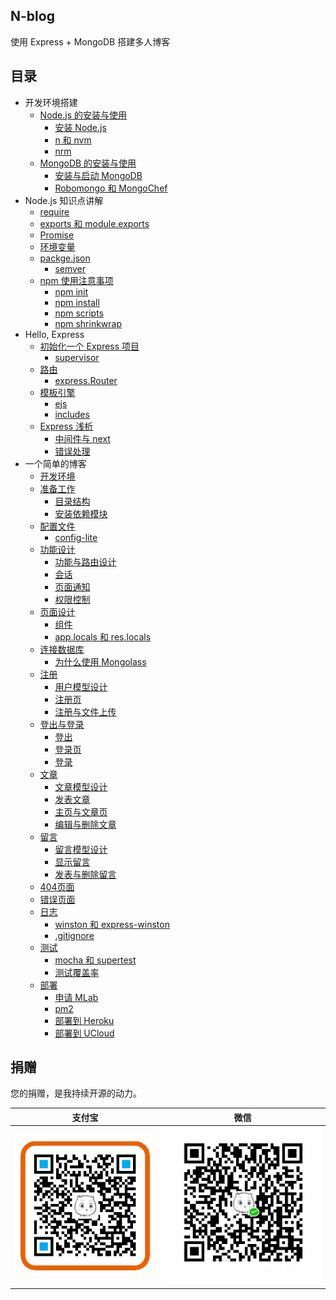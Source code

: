 ## N-blog

使用 Express + MongoDB 搭建多人博客  

## 目录

- 开发环境搭建
    - [Node.js 的安装与使用](/blogs/book/1.1%20Node.js%20%E7%9A%84%E5%AE%89%E8%A3%85%E4%B8%8E%E4%BD%BF%E7%94%A8.md)
        - [安装 Node.js](/blogs/book/1.1%20Node.js%20%E7%9A%84%E5%AE%89%E8%A3%85%E4%B8%8E%E4%BD%BF%E7%94%A8.md#111-安装-nodejs)
        - [n 和 nvm](/blogs/book/1.1%20Node.js%20%E7%9A%84%E5%AE%89%E8%A3%85%E4%B8%8E%E4%BD%BF%E7%94%A8.md#112-n-和-nvm)
        - [nrm](/blogs/book/1.1%20Node.js%20%E7%9A%84%E5%AE%89%E8%A3%85%E4%B8%8E%E4%BD%BF%E7%94%A8.md#113-nrm)
    - [MongoDB 的安装与使用](/blogs/book/1.2%20MongoDB%20%E7%9A%84%E5%AE%89%E8%A3%85%E4%B8%8E%E4%BD%BF%E7%94%A8.md)
        - [安装与启动 MongoDB](/blogs/book/1.2%20MongoDB%20%E7%9A%84%E5%AE%89%E8%A3%85%E4%B8%8E%E4%BD%BF%E7%94%A8.md#121-安装与启动-mongodb)
        - [Robomongo 和 MongoChef](/blogs/book/1.2%20MongoDB%20%E7%9A%84%E5%AE%89%E8%A3%85%E4%B8%8E%E4%BD%BF%E7%94%A8.md#122-robomongo-和-mongochef)
- Node.js 知识点讲解
    - [require](/blogs/book/2.1%20require.md)
    - [exports 和 module.exports](/blogs/book/2.2%20exports%20%E5%92%8C%20module.exports.md)
    - [Promise](/blogs/book/2.3%20Promise.md)
    - [环境变量](/blogs/book/2.4%20%E7%8E%AF%E5%A2%83%E5%8F%98%E9%87%8F.md)
    - [packge.json](/blogs/book/2.5%20package.json.md)
        - [semver](/blogs/book/2.5%20package.json.md#251-semver)
    - [npm 使用注意事项](/blogs/book/2.6%20npm%20%E4%BD%BF%E7%94%A8%E6%B3%A8%E6%84%8F%E4%BA%8B%E9%A1%B9.md)
        - [npm init](/blogs/book/2.6%20npm%20%E4%BD%BF%E7%94%A8%E6%B3%A8%E6%84%8F%E4%BA%8B%E9%A1%B9.md#261-npm-init)
        - [npm install](/blogs/book/2.6%20npm%20%E4%BD%BF%E7%94%A8%E6%B3%A8%E6%84%8F%E4%BA%8B%E9%A1%B9.md#262-npm-install)
        - [npm scripts](/blogs/book/2.6%20npm%20%E4%BD%BF%E7%94%A8%E6%B3%A8%E6%84%8F%E4%BA%8B%E9%A1%B9.md#263-npm-scripts)
        - [npm shrinkwrap ](/blogs/book/2.6%20npm%20%E4%BD%BF%E7%94%A8%E6%B3%A8%E6%84%8F%E4%BA%8B%E9%A1%B9.md#264-npm-shrinkwrap)
- Hello, Express
    - [初始化一个 Express 项目](/blogs/book/3.1%20%E5%88%9D%E5%A7%8B%E5%8C%96%E4%B8%80%E4%B8%AA%20Express%20%E9%A1%B9%E7%9B%AE.md)
        - [supervisor](/blogs/book/3.1%20%E5%88%9D%E5%A7%8B%E5%8C%96%E4%B8%80%E4%B8%AA%20Express%20%E9%A1%B9%E7%9B%AE.md#311-supervisor)
    - [路由](/blogs/book/3.2%20%E8%B7%AF%E7%94%B1.md)
        - [express.Router](/blogs/book/3.2%20%E8%B7%AF%E7%94%B1.md#321-expressrouter)
    - [模板引擎](/blogs/book/3.3%20%E6%A8%A1%E6%9D%BF%E5%BC%95%E6%93%8E.md)
        - [ejs](/blogs/book/3.3%20%E6%A8%A1%E6%9D%BF%E5%BC%95%E6%93%8E.md#331-ejs)
        - [includes](/blogs/book/3.3%20%E6%A8%A1%E6%9D%BF%E5%BC%95%E6%93%8E.md#332-includes)
    - [Express 浅析](/blogs/book/3.4%20Express%20%E6%B5%85%E6%9E%90.md)
        - [中间件与 next](/blogs/book/3.4%20Express%20%E6%B5%85%E6%9E%90.md#341-中间件与-next)
        - [错误处理](/blogs/book/3.4%20Express%20%E6%B5%85%E6%9E%90.md#342-错误处理)
- 一个简单的博客
    - [开发环境](/blogs/book/4.1%20%E5%BC%80%E5%8F%91%E7%8E%AF%E5%A2%83.md)
    - [准备工作](/blogs/book/4.2%20%E5%87%86%E5%A4%87%E5%B7%A5%E4%BD%9C.md)
        - [目录结构](/blogs/book/4.2%20%E5%87%86%E5%A4%87%E5%B7%A5%E4%BD%9C.md#421-目录结构)
        - [安装依赖模块](/blogs/book/4.2%20%E5%87%86%E5%A4%87%E5%B7%A5%E4%BD%9C.md#422-安装依赖模块)
    - [配置文件](/blogs/book/4.3%20%E9%85%8D%E7%BD%AE%E6%96%87%E4%BB%B6.md)
        - [config-lite](/blogs/book/4.3%20%E9%85%8D%E7%BD%AE%E6%96%87%E4%BB%B6.md#431-config-lite)
    - [功能设计](/blogs/book/4.4%20%E5%8A%9F%E8%83%BD%E8%AE%BE%E8%AE%A1.md)
        - [功能与路由设计](/blogs/book/4.4%20%E5%8A%9F%E8%83%BD%E8%AE%BE%E8%AE%A1.md#441-功能与路由设计)
        - [会话](/blogs/book/4.4%20%E5%8A%9F%E8%83%BD%E8%AE%BE%E8%AE%A1.md#442-会话)
        - [页面通知](/blogs/book/4.4%20%E5%8A%9F%E8%83%BD%E8%AE%BE%E8%AE%A1.md#443-页面通知)
        - [权限控制](/blogs/book/4.4%20%E5%8A%9F%E8%83%BD%E8%AE%BE%E8%AE%A1.md#444-权限控制)
    - [页面设计](/blogs/book/4.5%20%E9%A1%B5%E9%9D%A2%E8%AE%BE%E8%AE%A1.md)
        - [组件](/blogs/book/4.5%20%E9%A1%B5%E9%9D%A2%E8%AE%BE%E8%AE%A1.md#451-组件)
        - [app.locals 和 res.locals](/blogs/book/4.5%20%E9%A1%B5%E9%9D%A2%E8%AE%BE%E8%AE%A1.md#452-applocals-和-reslocals)
    - [连接数据库](/blogs/book/4.6%20%E8%BF%9E%E6%8E%A5%E6%95%B0%E6%8D%AE%E5%BA%93.md)
        - [为什么使用 Mongolass](/blogs/book/4.6%20%E8%BF%9E%E6%8E%A5%E6%95%B0%E6%8D%AE%E5%BA%93.md#461-为什么使用-mongolass)
    - [注册](/blogs/book/4.7%20%E6%B3%A8%E5%86%8C.md)
        - [用户模型设计](/blogs/book/4.7%20%E6%B3%A8%E5%86%8C.md#471-用户模型设计)
        - [注册页](/blogs/book/4.7%20%E6%B3%A8%E5%86%8C.md#472-注册页)
        - [注册与文件上传](/blogs/book/4.7%20%E6%B3%A8%E5%86%8C.md#473-注册与文件上传)
    - [登出与登录](/blogs/book/4.8%20%E7%99%BB%E5%87%BA%E4%B8%8E%E7%99%BB%E5%BD%95.md)
        - [登出](/blogs/book/4.8%20%E7%99%BB%E5%87%BA%E4%B8%8E%E7%99%BB%E5%BD%95.md#481-登出)
        - [登录页](/blogs/book/4.8%20%E7%99%BB%E5%87%BA%E4%B8%8E%E7%99%BB%E5%BD%95.md#482-登录页)
        - [登录](/blogs/book/4.8%20%E7%99%BB%E5%87%BA%E4%B8%8E%E7%99%BB%E5%BD%95.md#483-登录)
    - [文章](/blogs/book/4.9%20%E6%96%87%E7%AB%A0.md)
        - [文章模型设计](/blogs/book/4.9%20%E6%96%87%E7%AB%A0.md#491-文章模型设计)
        - [发表文章](/blogs/book/4.9%20%E6%96%87%E7%AB%A0.md#492-发表文章)
        - [主页与文章页](/blogs/book/4.9%20%E6%96%87%E7%AB%A0.md#493-主页与文章页)
        - [编辑与删除文章](/blogs/book/4.9%20%E6%96%87%E7%AB%A0.md#494-编辑与删除文章)
    - [留言](/blogs/book/4.10%20%E7%95%99%E8%A8%80.md)
        - [留言模型设计](/blogs/book/4.10%20%E7%95%99%E8%A8%80.md#4101-留言模型设计)
        - [显示留言](/blogs/book/4.10%20%E7%95%99%E8%A8%80.md#4102-显示留言)
        - [发表与删除留言](/blogs/book/4.10%20%E7%95%99%E8%A8%80.md#4103-发表与删除留言)
    - [404页面](/blogs/book/4.11%20404%20%E9%A1%B5%E9%9D%A2.md)
    - [错误页面](/blogs/book/4.12%20%E9%94%99%E8%AF%AF%E9%A1%B5%E9%9D%A2.md)
    - [日志](/blogs/book/4.13%20%E6%97%A5%E5%BF%97.md)
        - [winston 和 express-winston](/blogs/book/4.13%20%E6%97%A5%E5%BF%97.md#4131-winston-和-express-winston)
        - [.gitignore](/blogs/book/4.13%20%E6%97%A5%E5%BF%97.md#4132-gitignore)
    - [测试](/blogs/book/4.14%20%E6%B5%8B%E8%AF%95.md)
        - [mocha 和 supertest](/blogs/book/4.14%20%E6%B5%8B%E8%AF%95.md#4141-mocha-和-supertest)
        - [测试覆盖率](/blogs/book/4.14%20%E6%B5%8B%E8%AF%95.md#4142-测试覆盖率)
    - [部署](/blogs/book/4.15%20%E9%83%A8%E7%BD%B2.md)
        - [申请 MLab](/blogs/book/4.15%20%E9%83%A8%E7%BD%B2.md#4151-申请-mlab)
        - [pm2](/blogs/book/4.15%20%E9%83%A8%E7%BD%B2.md#4152-pm2)
        - [部署到 Heroku](/blogs/book/4.15%20%E9%83%A8%E7%BD%B2.md#4152-部署到-heroku)
        - [部署到 UCloud](/blogs/book/4.15%20%E9%83%A8%E7%BD%B2.md#4153-部署到-ucloud)

## 捐赠

您的捐赠，是我持续开源的动力。

支付宝 | 微信
------|------
![](./public/alipay.png) | ![](./public/wechat.jpeg)